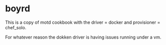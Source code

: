 # boyrd

This is a copy of motd cookbook with the driver = docker and provisioner = chef_solo.

For whatever reason the dokken driver is having issues running under a vm.
